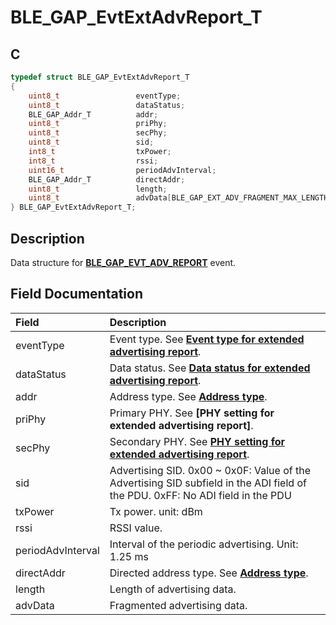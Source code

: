 # BLE_GAP_EvtExtAdvReport_T

## C

```c
typedef struct BLE_GAP_EvtExtAdvReport_T
{
    uint8_t                 eventType;
    uint8_t                 dataStatus;
    BLE_GAP_Addr_T          addr;
    uint8_t                 priPhy;
    uint8_t                 secPhy;
    uint8_t                 sid;
    int8_t                  txPower;
    int8_t                  rssi;
    uint16_t                periodAdvInterval;
    BLE_GAP_Addr_T          directAddr;
    uint8_t                 length;
    uint8_t                 advData[BLE_GAP_EXT_ADV_FRAGMENT_MAX_LENGTH];
} BLE_GAP_EvtExtAdvReport_T;
```

## Description

Data structure for **[BLE_GAP_EVT_ADV_REPORT](GUID-ADCFB5AA-F06E-4ED9-9227-592A5CE40F39.md)** event.


## Field Documentation

|Field|Description|
|:---|:---|
|eventType|Event type. See **[Event type for extended advertising report](GUID-211529DF-B4BE-48CF-90F6-674DA06FB3AA.md)**.|
|dataStatus|Data status. See **[Data status for extended advertising report](GUID-D073EE7F-5D72-40E1-90B3-AFD7E6251190.md)**.|
|addr|Address type. See **[Address type](GUID-ED5D88C1-E103-4686-876B-894A0EFE7BEA.md)**.|
|priPhy|Primary PHY. See **[PHY setting for extended advertising report]**.|
|secPhy|Secondary PHY. See **[PHY setting for extended advertising report](GUID-0C9582BF-8469-4FF3-BB3B-A21E969B421B.md)**.|
|sid|Advertising SID. 0x00 ~ 0x0F: Value of the Advertising SID subfield in the ADI field of the PDU. 0xFF: No ADI field in the PDU|
|txPower|Tx power. unit: dBm|
|rssi|RSSI value.|
|periodAdvInterval|Interval of the periodic advertising. Unit: 1.25 ms|
|directAddr|Directed address type. See **[Address type](GUID-ED5D88C1-E103-4686-876B-894A0EFE7BEA.md)**.|
|length|Length of advertising data.|
|advData|Fragmented advertising data.|
